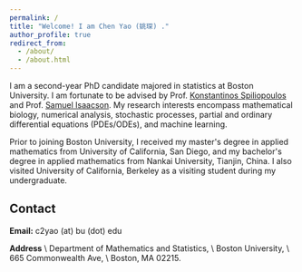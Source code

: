 ```yaml
---
permalink: /
title: "Welcome! I am Chen Yao (姚琛) ."
author_profile: true
redirect_from: 
  - /about/
  - /about.html
---
```


I am a second-year PhD candidate majored in statistics at Boston University. I am fortunate to be advised by Prof. [Konstantinos Spiliopoulos](https://math.bu.edu/people/kspiliop/) and Prof. [Samuel Isaacson](https://math.bu.edu/people/isaacson/). My research interests encompass mathematical biology, numerical analysis, stochastic processes, partial and ordinary differential equations (PDEs/ODEs), and machine learning. 

Prior to joining Boston University, I received my master's degree in applied mathematics from University of California, San Diego, and my bachelor's degree in applied mathematics from Nankai University, Tianjin, China. I also visited University of California, Berkeley as a visiting student during my undergraduate.

## Contact
<strong>Email:</strong> c2yao (at) bu (dot) edu

<strong>Address</strong> \\
Department of Mathematics and Statistics, \\
Boston University, \\
665 Commonwealth Ave, \\
Boston, MA 02215.

<!-- Email:   \\
&nbsp;&nbsp;&nbsp;&nbsp; c2yao (at) bu (dot) edu \\
Address: \\
&nbsp;&nbsp;&nbsp;&nbsp; Boston University \\
&nbsp;&nbsp;&nbsp;&nbsp; Department of Mathematics and Statistics \\
&nbsp;&nbsp;&nbsp;&nbsp; 665 Commonwealth Ave, \\
&nbsp;&nbsp;&nbsp;&nbsp; Boston, MA 02215  -->